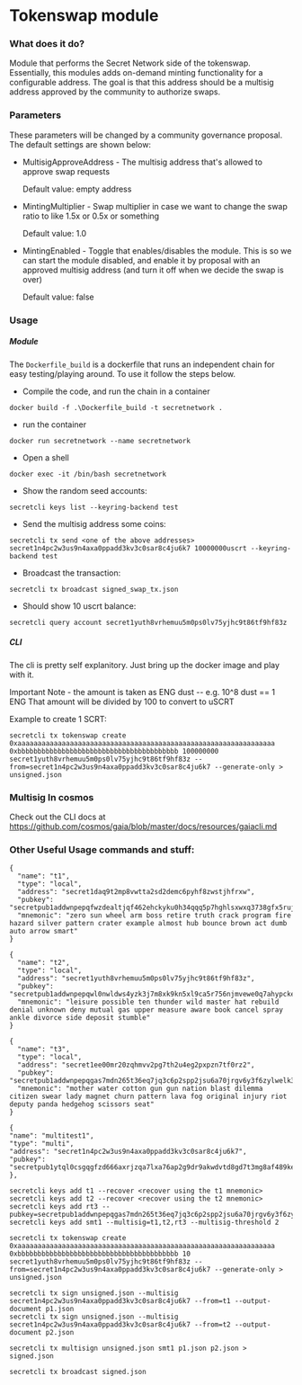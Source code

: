 # Tokenswap module

### What does it do?

Module that performs the Secret Network side of the tokenswap. Essentially, this modules adds on-demand minting 
functionality for a configurable address. The goal is that this address should be a multisig address 
approved by the community to authorize swaps.

### Parameters

These parameters will be changed by a community governance proposal. The default settings are shown below:

- MultisigApproveAddress - The multisig address that's allowed to approve swap requests

    Default value: empty address

- MintingMultiplier - Swap multiplier in case we want to change the swap ratio to like 1.5x or 0.5x or something

    Default value: 1.0

- MintingEnabled - Toggle that enables/disables the module. This is so we can start the module disabled, and enable it by proposal with an approved multisig address (and turn it off when we decide the swap is over)
    
    Default value: false


### Usage

##### Module

The `Dockerfile_build` is a dockerfile that runs an independent chain for easy testing/playing around. To use it follow the steps below.
 
* Compile the code, and run the chain in a container

`docker build -f .\Dockerfile_build -t secretnetwork .`    

* run the container

`docker run secretnetwork --name secretnetwork`

* Open a shell
 
`docker exec -it /bin/bash secretnetwork`

* Show the random seed accounts:

`secretcli keys list --keyring-backend test`

* Send the multisig address some coins:

`secretcli tx send <one of the above addresses> secret1n4pc2w3us9n4axa0ppadd3kv3c0sar8c4ju6k7 10000000uscrt --keyring-backend test`

* Broadcast the transaction:

`secretcli tx broadcast signed_swap_tx.json`

* Should show 10 uscrt balance:

`secretcli query account secret1yuth8vrhemuu5m0ps0lv75yjhc9t86tf9hf83z`

##### CLI

The cli is pretty self explanitory. Just bring up the docker image and play with it.
 
Important Note - the amount is taken as ENG dust -- e.g. 10^8 dust == 1 ENG
That amount will be divided by 100 to convert to uSCRT

Example to create 1 SCRT:

`secretcli tx tokenswap create 0xaaaaaaaaaaaaaaaaaaaaaaaaaaaaaaaaaaaaaaaaaaaaaaaaaaaaaaaaaaaaaaaa 0xbbbbbbbbbbbbbbbbbbbbbbbbbbbbbbbbbbbbbbbb 100000000 secret1yuth8vrhemuu5m0ps0lv75yjhc9t86tf9hf83z --from=secret1n4pc2w3us9n4axa0ppadd3kv3c0sar8c4ju6k7 --generate-only > unsigned.json
`

### Multisig In cosmos

Check out the CLI docs at 
https://github.com/cosmos/gaia/blob/master/docs/resources/gaiacli.md 

### Other Useful Usage commands and stuff:

```
{
  "name": "t1",
  "type": "local",
  "address": "secret1daq9t2mp8vwtta2sd2demc6pyhf8zwstjhfrxw",
  "pubkey": "secretpub1addwnpepqfwzdealtjqf462ehckyku0h34qqq5p7hghlsxwxq3738gfx5rujuy89zj6",
  "mnemonic": "zero sun wheel arm boss retire truth crack program fire hazard silver pattern crater example almost hub bounce brown act dumb auto arrow smart"
}

{
  "name": "t2",
  "type": "local",
  "address": "secret1yuth8vrhemuu5m0ps0lv75yjhc9t86tf9hf83z",
  "pubkey": "secretpub1addwnpepqwl0nwldws4yzk3j7m8xk9kn5xl9ca5r756njmvewe0q7ahypckevnp7ng0",
  "mnemonic": "leisure possible ten thunder wild master hat rebuild denial unknown deny mutual gas upper measure aware book cancel spray ankle divorce side deposit stumble"
}

{
  "name": "t3",
  "type": "local",
  "address": "secret1ee00mr20zqhmvv2pg7th2u4eg2pxpzn7tf0rz2",
  "pubkey": "secretpub1addwnpepqgas7mdn265t36eq7jq3c6p2spp2jsu6a70jrgv6y3f6zylwelk37kqka5c",
  "mnemonic": "mother water cotton gun gun nation blast dilemma citizen swear lady magnet churn pattern lava fog original injury riot deputy panda hedgehog scissors seat"
}

{
"name": "multitest1",
"type": "multi",
"address": "secret1n4pc2w3us9n4axa0ppadd3kv3c0sar8c4ju6k7",
"pubkey": "secretpub1ytql0csgqgfzd666axrjzqa7lxa76ap2g9dr9akwdvtd8gd7t3mg8af489kejaj7pamwgr3djcfzd666axrjzqjuymnm7hyqnt54n03vfdcl0r2qqpgraw30lqvuvprazwsjdg8e9cfzd666axrjzq3mpakmx44ghr4jpaypr35z4qzz49pe4mulyxse5fzn5yf7anldrutcu62m"        
},
	
secretcli keys add t1 --recover <recover using the t1 mnemonic>
secretcli keys add t2 --recover <recover using the t2 mnemonic>
secretcli keys add rt3 --pubkey=secretpub1addwnpepqgas7mdn265t36eq7jq3c6p2spp2jsu6a70jrgv6y3f6zylwelk37kqka5c
secretcli keys add smt1 --multisig=t1,t2,rt3 --multisig-threshold 2

secretcli tx tokenswap create 0xaaaaaaaaaaaaaaaaaaaaaaaaaaaaaaaaaaaaaaaaaaaaaaaaaaaaaaaaaaaaaaaa 0xbbbbbbbbbbbbbbbbbbbbbbbbbbbbbbbbbbbbbbbb 10 secret1yuth8vrhemuu5m0ps0lv75yjhc9t86tf9hf83z --from=secret1n4pc2w3us9n4axa0ppadd3kv3c0sar8c4ju6k7 --generate-only > unsigned.json

secretcli tx sign unsigned.json --multisig secret1n4pc2w3us9n4axa0ppadd3kv3c0sar8c4ju6k7 --from=t1 --output-document p1.json
secretcli tx sign unsigned.json --multisig secret1n4pc2w3us9n4axa0ppadd3kv3c0sar8c4ju6k7 --from=t2 --output-document p2.json

secretcli tx multisign unsigned.json smt1 p1.json p2.json > signed.json

secretcli tx broadcast signed.json
```
